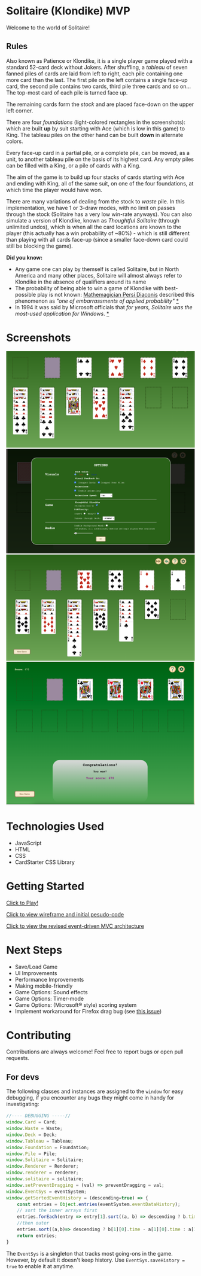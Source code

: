 # Solitaire (Klondike) MVP

Welcome to the world of Solitaire!

## Rules

Also known as Patience or Klondike, it is a single player game played with a standard 52-card deck without Jokers. After shuffling, a *tableau* of seven fanned piles of cards are laid from left to right, each pile containing one more card than the last. The first pile on the left contains a single face-up card, the second pile contains two cards,  third pile three cards and so on... The top-most card of each pile is turned face up.

The remaining cards form the *stock* and are placed face-down on the upper left corner.

There are four *foundations* (light-colored rectangles in the screenshots): which are built **up** by suit starting with Ace (which is low in this game) to King. The tableau piles on the other hand can be built **down** in alternate colors.

Every face-up card in a partial pile, or a complete pile, can be moved, as a unit, to another tableau pile on the basis of its highest card. Any empty piles can be filled with a King, or a pile of cards with a King. 

The aim of the game is to build up four stacks of cards starting with Ace and ending with King, all of the same suit, on one of the four foundations, at which time the player would have won.

There are many variations of dealing from the stock to *waste* pile. In this implementation, we have 1 or 3-draw modes, with no limit on passes through the stock (Solitaire has a very low win-rate anyways). You can also simulate a version of Klondike, known as *Thoughtful Solitaire* (through unlimited undos), which is when all the card locations are known to the player (this actually has a win probability of ~80%) - which is still different than playing with all cards face-up (since a smaller face-down card could still be blocking the game).

**Did you know:**
- Any game one can play by themself is called Solitaire, but in North America and many other places, Solitaire will almost always refer to Klondike in the absence of qualifiers around its name
- The probability of being able to win a game of Klondike with best-possible play is not known: [Mathemagician Persi Diaconis](https://en.wikipedia.org/wiki/Persi_Diaconis) described this phenomenon as *"one of embarrassments of applied probability"* [*](https://web.archive.org/web/20041216141330/http://www.math.washington.edu/Seminars/Archives/coll1998-1999.php)
- In 1994 it was said by Microsoft officials that *for years, Solitaire was the most-used application for Windows*. [*](https://en.wikipedia.org/wiki/Klondike_(solitaire)#cite_note-28)

# Screenshots

![early development](./docs/screenshots/screenshot1.png)
![options screen](./docs/screenshots/screenshot2_options.png)
![near-win state](./docs/screenshots/screenshot3.png)
![post-MVP score screen](./docs/screenshots/postMVPscoringScreen.png)

# Technologies Used

- JavaScript
- HTML
- CSS
- CardStarter CSS Library

# Getting Started
[Click to Play!](https://cango91.github.io/solitaire/src/index.html)

[Click to view wireframe and initial pesudo-code](./docs/readme.md)

[Click to view the revised event-driven MVC architecture](./docs/events/readme.md)

# Next Steps

+ Save/Load Game
+ UI Improvements
+ Performance Improvements
+ Making mobile-friendly
+ Game Options: Sound effects
+ Game Options: Timer-mode
+ Game Options: (Microsoft® style) scoring system
+ Implement workaround for Firefox drag bug (see [this issue](https://bugzilla.mozilla.org/show_bug.cgi?id=505521))

# Contributing

Contributions are always welcome! Feel free to report bugs or open pull requests.

## For devs

The following classes and instances are assigned to the `window` for easy debugging, if you encounter any bugs they might come in handy for investigating:
```javascript
//---- DEBUGGING -----//
window.Card = Card;
window.Waste = Waste;
window.Deck = Deck;
window.Tableau = Tableau;
window.Foundation = Foundation;
window.Pile = Pile;
window.Solitaire = Solitaire;
window.Renderer = Renderer;
window.renderer = renderer;
window.solitaire = solitaire;
window.setPreventDragging = (val) => preventDragging = val;
window.EventSys = eventSystem;
window.getSortedEventHistory = (descending=true) => {
    const entries = Object.entries(eventSystem.eventDataHistory);
    // sort the inner arrays first
    entries.forEach(entry => entry[1].sort((a, b) => descending ? b.time-a.time : a.time-b.time));
    //then outer
    entries.sort((a,b)=> descending ? b[1][0].time - a[1][0].time : a[1][0].time-b[1][0].time) //forEach(entry=>entry.sort((a,b)=>a[1].time - b[1].time));
    return entries;
}
```
The `EventSys` is a singleton that tracks most going-ons in the game. However, by default it doesn't keep history. Use `EventSys.saveHistory = true` to enable it at anytime.

